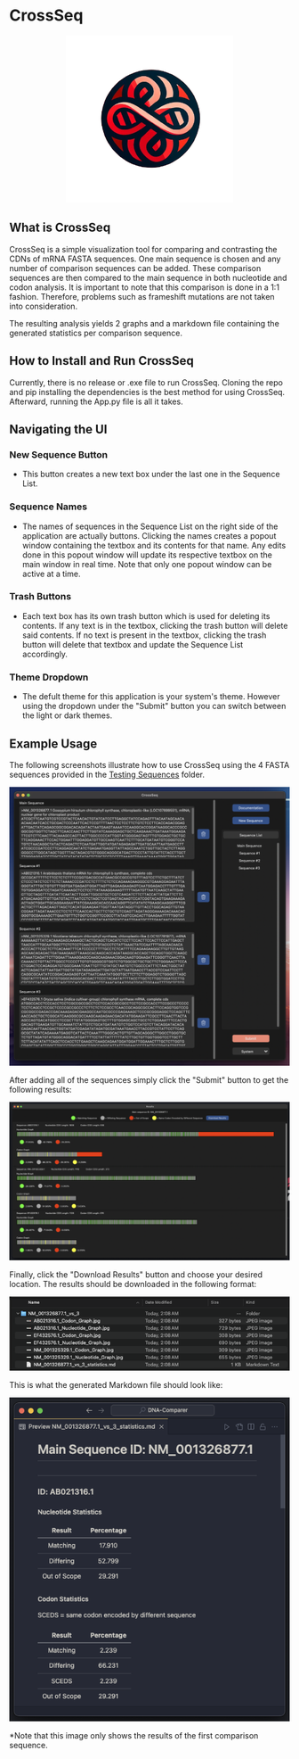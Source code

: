 # CrossSeq

<p align="center">
  <img width="300" height="300" src="https://raw.githubusercontent.com/AhmetMuratAcar/CrossSeq/master/Images/Logo.png">
</p>

## What is CrossSeq
CrossSeq is a simple visualization tool for comparing and contrasting the CDNs of mRNA FASTA sequences. One main sequence is chosen and any number of comparison sequences can be added. These comparison sequences are then compared to the main sequence in both nucleotide and codon analysis. It is important to note that this comparison is done in a 1:1 fashion. Therefore, problems such as frameshift mutations are not taken into consideration.

The resulting analysis yields 2 graphs and a markdown file containing the generated statistics per comparison sequence. 

## How to Install and Run CrossSeq
Currently, there is no release or .exe file to run CrossSeq. Cloning the repo and pip installing the dependencies is the best method for using CrossSeq. Afterward, running the App.py file is all it takes.

## Navigating the UI

### New Sequence Button
  - This button creates a new text box under the last one in the Sequence List.

### Sequence Names
  - The names of sequences in the Sequence List on the right side of the application are actually buttons. Clicking the names creates a popout window containing the textbox and its contents for that name. Any edits done in this popout window will update its respective textbox on the main window in real time. Note that only one popout window can be active at a time.

### Trash Buttons
  - Each text box has its own trash button which is used for deleting its contents. If any text is in the textbox, clicking the trash button will delete said contents. If no text is present in the textbox, clicking the trash button will delete that textbox and update the Sequence List accordingly. 

### Theme Dropdown
  - The defult theme for this application is your system's theme. However using the dropdown under the "Submit" button you can switch between the light or dark themes.

## Example Usage
The following screenshots illustrate how to use CrossSeq using the 4 FASTA sequences provided in the [Testing Sequences](https://github.com/AhmetMuratAcar/CrossSeq/tree/master/Testing%20Sequences) folder.

<p align="center">
  <img src="https://github.com/AhmetMuratAcar/CrossSeq/blob/master/Images/Example%20Run/Initial_Comparison.png?raw=true">
</p>

After adding all of the sequences simply click the "Submit" button to get the following results:

<p align="center">
  <img src="https://github.com/AhmetMuratAcar/CrossSeq/blob/master/Images/Example%20Run/Results_Page.png?raw=true">
</p>

Finally, click the "Download Results" button and choose your desired location. The results should be downloaded in the following format:

<p align="center">
  <img src="https://github.com/AhmetMuratAcar/CrossSeq/blob/master/Images/Example%20Run/Downloaded_Folder.png?raw=true">
</p>

This is what the generated Markdown file should look like:

<p align="center">
  <img src="https://github.com/AhmetMuratAcar/CrossSeq/blob/master/Images/Example%20Run/Results_MD.png?raw=true">
</p>

*Note that this image only shows the results of the first comparison sequence.